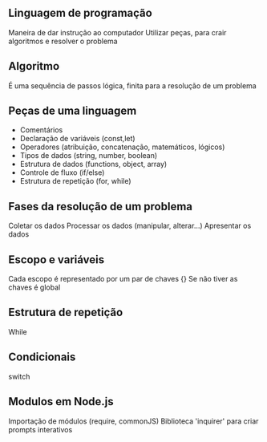 ## Linguagem de programação
  Maneira de dar instrução ao computador
  Utilizar peças, para crair algoritmos e resolver o problema

## Algoritmo ##
  É uma sequência de passos lógica, finita para a resolução de um problema

## Peças de uma linguagem
  * Comentários
  * Declaração de variáveis (const,let)
  * Operadores (atribuição, concatenação, matemáticos, lógicos)
  * Tipos de dados (string, number, boolean)
  * Estrutura de dados (functions, object, array)
  * Controle de fluxo (if/else)
  * Estrutura de repetição (for, while)

## Fases da resolução de um problema
  Coletar os dados
  Processar os dados (manipular, alterar...)
  Apresentar os dados

## Escopo e variáveis
  Cada escopo é representado por um par de chaves {}
  Se não tiver as chaves é global

## Estrutura de repetição
  While

## Condicionais
  switch

## Modulos em Node.js
  Importação de módulos (require, commonJS)
  Biblioteca 'inquirer' para criar prompts interativos